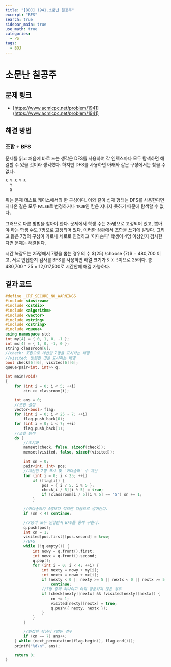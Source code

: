 ```yaml
---
title: "[BOJ] 1941.소문난 칠공주"
excerpt: "BFS"
search: true
sidebar_main: true
use_math: true
categories:
  - PS
tags:
  - BOJ
---
```


# 소문난 칠공주

## 문제 링크
- [https://www.acmicpc.net/problem/1941](https://www.acmicpc.net/problem/1941)

## 해결 방법
### 조합 + BFS
문제를 읽고 처음에 바로 드는 생각은 DFS를 사용하여 각 인덱스마다 모두 탐색하면 해결할 수 있을 것이라 생각했다. 하지만 DFS를 사용하면 아래와 같은 구성에서는 찾을 수 없다.

```
S Y S Y S
  Y
  S
```

위는 문제 테스트 케이스에서의 한 구성이다. 이와 같이 십자 형태는 DFS를 사용한다면 지나온 길은 모두 ```FALSE```로 변경하거나 ```TRUE```인 칸은 지나지 못하기 때문에 탐색할 수 없다.

그러므로 다른 방법을 찾아야 한다. 문제에서 학생 수는 25명으로 고정되어 있고, 뽑아야 하는 학생 수도 7명으로 고정되어 있다. 이러한 상황에서 조합을 쓰기에 알맞다. 그리고 뽑은 7명의 구성이 가로나 세로로 인접하고 '이다솜파' 학생이 4명 이상인지 검사한다면 문제는 해결된다.

시간 복잡도는 25명에서 7명을 뽑는 경우의 수 ${25} \choose {7}$ = 480,700 이고, 서로 인접한지 검사를 BFS를 사용하면 배열 크기가 ```5 X 5```이므로 25이다. 총 480,700 * 25 = 12,017,500로 시간안에 해결 가능하다.

## 결과 코드

```cpp
#define _CRT_SECURE_NO_WARNINGS
#include <iostream>
#include <cstdio>
#include <algorithm>
#include <vector>
#include <string>
#include <cstring>
#include <queue>
using namespace std;
int my[4] = { 0, 1, 0, -1 };
int mx[4] = { 1, 0, -1, 0 };
string classroom[6];
//check: 조합으로 계산한 7명을 표시하는 배열
//visited: 방문한 것을 표시하는 배열
bool check[6][6], visited[6][6];
queue<pair<int, int>> q;

int main(void)
{
	for (int i = 0; i < 5; ++i)
		cin >> classroom[i];

	int ans = 0;
	//조합 설정
	vector<bool> flag;
	for (int i = 0; i < 25 - 7; ++i)
		flag.push_back(0);
	for (int i = 0; i < 7; ++i)
		flag.push_back(1);
	//조합 탐색
	do {
		//초기화
		memset(check, false, sizeof(check));
		memset(visited, false, sizeof(visited));

		int sn = 0;
		pair<int, int> pos;
		//계산된 7명 표시 및 '이다솜파' 수 계산
		for (int i = 0; i < 25; ++i)
			if (flag[i]) {
				pos = { i / 5, i % 5 };
				check[i / 5][i % 5] = true;
				if (classroom[i / 5][i % 5] == 'S') sn += 1;
			}

		//이다솜파가 4명보다 적으면 다음으로 넘어간다.
		if (sn < 4) continue;

		//7명이 모두 인접한지 BFS를 통해 구한다.
		q.push(pos);
		int cn = 1;
		visited[pos.first][pos.second] = true;
		//BFS
		while (!q.empty()) {
			int nowy = q.front().first;
			int nowx = q.front().second;
			q.pop();
			for (int i = 0; i < 4; ++i) {
				int nexty = nowy + my[i];
				int nextx = nowx + mx[i];
				if (nexty < 0 || nexty >= 5 || nextx < 0 || nextx >= 5)
					continue;
				//7명 중의 하나이고 아직 방문하지 않은 경우
				if (check[nexty][nextx] && !visited[nexty][nextx]) {
					cn += 1;
					visited[nexty][nextx] = true;
					q.push({ nexty, nextx });
				}
			}
		}

		//인접한 학생이 7명인 경우
		if (cn == 7) ans++;
	} while (next_permutation(flag.begin(), flag.end()));
	printf("%d\n", ans);

	return 0;
}
```
